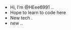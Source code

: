 - Hi, I’m @HEee6991 ..
- Hope to learn to code here 
- New tech .
- new ..

<!---
HEee6991/HEee6991 is a ✨ special ✨ repository because its `README.md` (this file) appears on your GitHub profile.
You can click the Preview link to take a look at your changes.
--->
